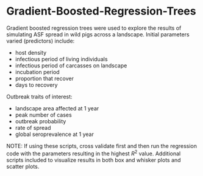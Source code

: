 # Gradient-Boosted-Regression-Trees

Gradient boosted regression trees were used to explore the results of simulating ASF spread in wild pigs across a landscape. Initial parameters varied (predictors) include:
* host density
* infectious period of living individuals
* infectious period of carcasses on landscape
* incubation period
* proportion that recover
* days to recovery

Outbreak traits of interest:
* landscape area affected at 1 year
* peak number of cases
* outbreak probability
* rate of spread
* global seroprevalence at 1 year

NOTE: If using these scripts, cross validate first and then run the regression code with the parameters resulting in the highest $R^2$ value. Additional scripts included to visualize results in both box and whisker plots and scatter plots.

